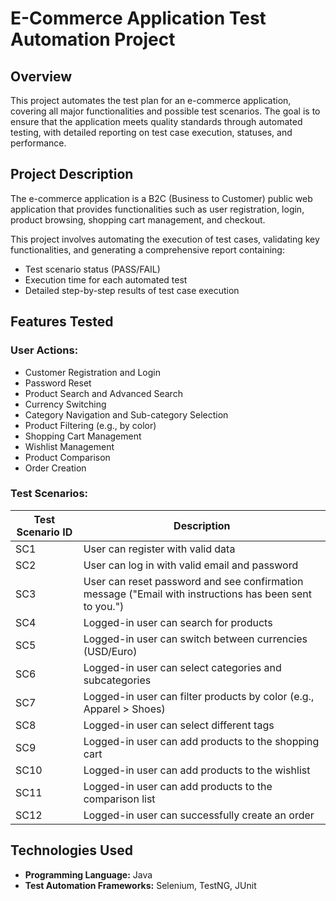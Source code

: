 # E-Commerce Application Test Automation Project  

## Overview  
This project automates the test plan for an e-commerce application, covering all major functionalities and possible test scenarios. The goal is to ensure that the application meets quality standards through automated testing, with detailed reporting on test case execution, statuses, and performance.  

## Project Description  
The e-commerce application is a B2C (Business to Customer) public web application that provides functionalities such as user registration, login, product browsing, shopping cart management, and checkout.  

This project involves automating the execution of test cases, validating key functionalities, and generating a comprehensive report containing:  
- Test scenario status (PASS/FAIL)  
- Execution time for each automated test  
- Detailed step-by-step results of test case execution  

## Features Tested  
### User Actions:  
- Customer Registration and Login  
- Password Reset  
- Product Search and Advanced Search  
- Currency Switching  
- Category Navigation and Sub-category Selection  
- Product Filtering (e.g., by color)  
- Shopping Cart Management  
- Wishlist Management  
- Product Comparison  
- Order Creation  

### Test Scenarios:  
| **Test Scenario ID** | **Description** |  
|-----------------------|-----------------|  
| SC1 | User can register with valid data |  
| SC2 | User can log in with valid email and password |  
| SC3 | User can reset password and see confirmation message ("Email with instructions has been sent to you.") |  
| SC4 | Logged-in user can search for products |  
| SC5 | Logged-in user can switch between currencies (USD/Euro) |  
| SC6 | Logged-in user can select categories and subcategories |  
| SC7 | Logged-in user can filter products by color (e.g., Apparel > Shoes) |  
| SC8 | Logged-in user can select different tags |  
| SC9 | Logged-in user can add products to the shopping cart |  
| SC10 | Logged-in user can add products to the wishlist |  
| SC11 | Logged-in user can add products to the comparison list |  
| SC12 | Logged-in user can successfully create an order |  

## Technologies Used  
- **Programming Language:** Java  
- **Test Automation Frameworks:** Selenium, TestNG, JUnit  

